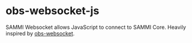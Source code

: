 # obs-websocket-js

SAMMI Websocket allows JavaScript to connect to SAMMI Core. 
Heavily inspired by <a href="https://github.com/Palakis/obs-websocket">obs-websocket</a>. 
